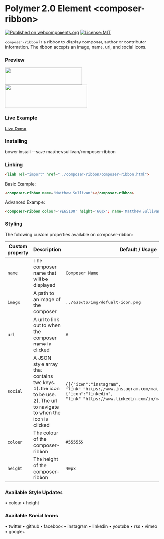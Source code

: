 # Polymer 2.0 Element \<composer-ribbon\>

[![Published on webcomponents.org](https://img.shields.io/badge/webcomponents.org-published-blue.svg)](https://www.webcomponents.org/element/matthewsullivan/composer-ribbon)
[![License: MIT](https://img.shields.io/badge/License-MIT-blue.svg)](https://opensource.org/licenses/MIT)

`composer-ribbon` is a ribbon to display composer, author or contributor information. The ribbon accepts an image, name, url, and social icons.


### Preview
<img src="https://tinyurl.com/yceng37x" width="251" height="55">
<img src="https://tinyurl.com/ya95ncd3" width="269" height="76">

### Live Example
[Live Demo](https://matthewsullivan.github.io/composer-ribbon/demo/)

### Installing

bower install --save matthewsullivan/composer-ribbon

### Linking
```html
<link rel="import" href="../composer-ribbon/composer-ribbon.html">
```

Basic Example:

```html
<composer-ribbon name='Matthew Sullivan'></composer-ribbon>
```

Advanced Example:

```html
<composer-ribbon colour='#E65100' height='60px'; name='Matthew Sullivan' image='https://tinyurl.com/yczquxhc' url="https://www.matthewsullivan.media/" social='[{"icon":"instagram", "link":"https://www.instagram.com/matthewjamesthefirst/"},{"icon":"linkedin", "link":"https://www.linkedin.com/in/matthew-sullivan/"}]'></composer-ribbon>
```

### Styling

The following custom properties available on composer-ribbon:

| Custom property | Description | Default / Usage |
| --- | --- | --- |
| `name` | The composer name that will be displayed | `Composer Name` |
| `image` | A path to an image of the composer | `../assets/img/defualt-icon.png` |
| `url` | A url to link out to when the composer name is clicked | `#` |
| `social` | A JSON style array that contains two keys. 1). the icon to be use. 2). The url to navigate to when the icon is clicked | `{[{"icon":"instagram", "link":"https://www.instagram.com/matthewjamesthefirst/"},{"icon":"linkedin", "link":"https://www.linkedin.com/in/matthew-sullivan/"}]}` |
| `colour` | The colour of the composer-ribbon | `#555555` |
| `height` | The height of the composer-ribbon | `40px` |

### Available Style Updates
• colour
• height

### Available Social Icons
• twitter
• github
• facebook
• instagram
• linkedin
• youtube
• rss
• vimeo
• google+
